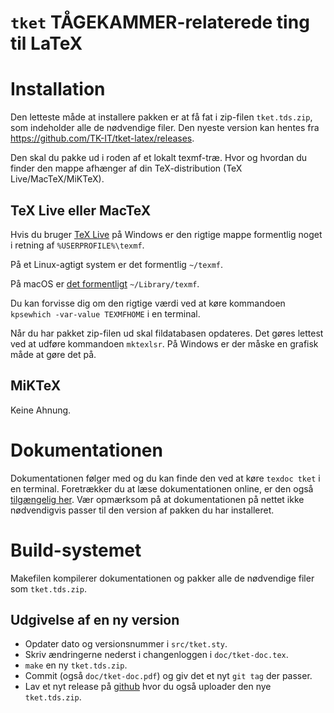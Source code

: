 `tket` TÅGEKAMMER-relaterede ting til LaTeX
===========================================

# Installation
<!--- Når du opdater denne sektion, må du også gerne opdatere den samme sektion i dokumentationen -->
Den letteste måde at installere pakken er at få fat i zip-filen
`tket.tds.zip`, som indeholder alle de nødvendige filer. Den nyeste
version kan hentes fra https://github.com/TK-IT/tket-latex/releases.

Den skal du pakke ud i roden af et lokalt texmf-træ. Hvor og hvordan
du finder den mappe afhænger af din TeX-distribution (TeX Live/MacTeX/MiKTeX).

## TeX Live eller MacTeX
Hvis du
bruger [TeX Live](http://www.tug.org/texlive/doc/texlive-en/texlive-en.html#x1-380003.4.7)
på Windows er den rigtige mappe formentlig noget i retning af
`%USERPROFILE%\texmf`.

På et Linux-agtigt system er det formentlig `~/texmf`.

På macOS er [det formentligt](http://www.tug.org/mactex/faq/#qm04) `~/Library/texmf`.

Du kan forvisse dig om den rigtige værdi ved at køre kommandoen
`kpsewhich -var-value TEXMFHOME` i en terminal.

Når du har pakket zip-filen ud skal fildatabasen opdateres. Det gøres
lettest ved at udføre kommandoen `mktexlsr`. På Windows er
der måske en grafisk måde at gøre det på.

## MiKTeX

Keine Ahnung.

# Dokumentationen
Dokumentationen følger med og du kan finde den ved at køre `texdoc tket` i en
terminal. Foretrækker du at læse dokumentationen online, er den også
[tilgængelig her](https://github.com/TK-IT/tket-latex/blob/master/doc/tket-doc.pdf).
Vær opmærksom på at dokumentationen på nettet ikke nødvendigvis passer til den
version af pakken du har installeret.

# Build-systemet
Makefilen kompilerer dokumentationen og pakker alle de nødvendige filer som
`tket.tds.zip`.

## Udgivelse af en ny version
- Opdater dato og versionsnummer i `src/tket.sty`.
- Skriv ændringerne nederst i changenloggen i `doc/tket-doc.tex`.
- `make` en ny `tket.tds.zip`.
- Commit (også `doc/tket-doc.pdf`) og giv det et nyt `git tag` der passer.
- Lav et nyt release
  på [github](https://github.com/TK-IT/tket-latex/releases/new) hvor du også
  uploader den nye `tket.tds.zip`.
